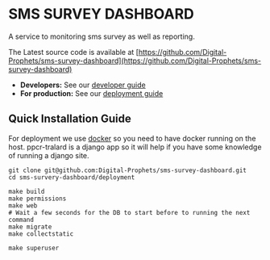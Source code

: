# SMS SURVEY DASHBOARD

A service to monitoring sms survey as well as reporting.

The Latest source code is available at
[https://github.com/Digital-Prophets/sms-survey-dashboard](https://github.com/Digital-Prophets/sms-survey-dashboard)


* **Developers:** See our [developer guide](README-dev.md)
* **For production:** See our [deployment guide](README-docker.md)

## Quick Installation Guide

For deployment we use [docker](http://docker.com) so you need to have docker
running on the host. ppcr-tralard is a django app so it will help if you have
some knowledge of running a django site.

```
git clone git@github.com:Digital-Prophets/sms-survey-dashboard.git
cd sms-survery-dashboard/deployment
```

```
make build
make permissions
make web
# Wait a few seconds for the DB to start before to running the next command
make migrate
make collectstatic

```

```
make superuser
```